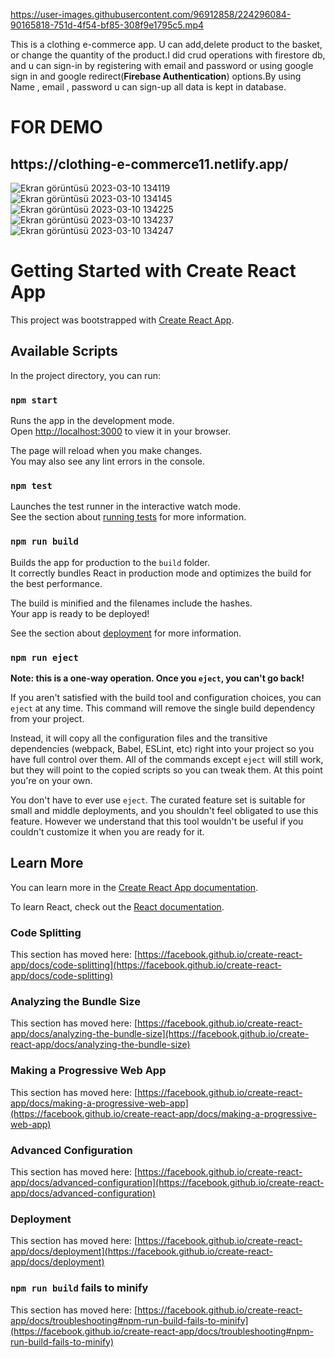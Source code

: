 https://user-images.githubusercontent.com/96912858/224296084-90165818-751d-4f54-bf85-308f9e1795c5.mp4

This is a clothing e-commerce app. U can add,delete product to the basket, or change the quantity of the product.I did crud operations with firestore db, and u can sign-in by registering with email and password or using google sign in and google redirect(**Firebase Authentication**) options.By using Name , email , password u can sign-up all data is kept in database.



<h1>FOR DEMO</h1>
<h2>https://clothing-e-commerce11.netlify.app/</h2>

![Ekran görüntüsü 2023-03-10 134119](https://user-images.githubusercontent.com/96912858/224296665-f6d295e9-4712-41e3-9b4b-ca6106c82685.png)
![Ekran görüntüsü 2023-03-10 134145](https://user-images.githubusercontent.com/96912858/224296672-c0d4aff0-1376-45ac-8631-3e3c291f5fc1.png)
![Ekran görüntüsü 2023-03-10 134225](https://user-images.githubusercontent.com/96912858/224296681-41b0e2f7-0478-4b07-997c-8d761c432d6e.png)
![Ekran görüntüsü 2023-03-10 134237](https://user-images.githubusercontent.com/96912858/224297027-f86ded24-5d88-49ed-9704-4fcc589edc7d.png)
![Ekran görüntüsü 2023-03-10 134247](https://user-images.githubusercontent.com/96912858/224296689-0b3fdcd9-40fc-4514-9e2b-7b8de480d520.png)








# Getting Started with Create React App

This project was bootstrapped with [Create React App](https://github.com/facebook/create-react-app).

## Available Scripts

In the project directory, you can run:

### `npm start`

Runs the app in the development mode.\
Open [http://localhost:3000](http://localhost:3000) to view it in your browser.

The page will reload when you make changes.\
You may also see any lint errors in the console.

### `npm test`

Launches the test runner in the interactive watch mode.\
See the section about [running tests](https://facebook.github.io/create-react-app/docs/running-tests) for more information.

### `npm run build`

Builds the app for production to the `build` folder.\
It correctly bundles React in production mode and optimizes the build for the best performance.

The build is minified and the filenames include the hashes.\
Your app is ready to be deployed!

See the section about [deployment](https://facebook.github.io/create-react-app/docs/deployment) for more information.

### `npm run eject`

**Note: this is a one-way operation. Once you `eject`, you can't go back!**

If you aren't satisfied with the build tool and configuration choices, you can `eject` at any time. This command will remove the single build dependency from your project.

Instead, it will copy all the configuration files and the transitive dependencies (webpack, Babel, ESLint, etc) right into your project so you have full control over them. All of the commands except `eject` will still work, but they will point to the copied scripts so you can tweak them. At this point you're on your own.

You don't have to ever use `eject`. The curated feature set is suitable for small and middle deployments, and you shouldn't feel obligated to use this feature. However we understand that this tool wouldn't be useful if you couldn't customize it when you are ready for it.

## Learn More

You can learn more in the [Create React App documentation](https://facebook.github.io/create-react-app/docs/getting-started).

To learn React, check out the [React documentation](https://reactjs.org/).

### Code Splitting

This section has moved here: [https://facebook.github.io/create-react-app/docs/code-splitting](https://facebook.github.io/create-react-app/docs/code-splitting)

### Analyzing the Bundle Size

This section has moved here: [https://facebook.github.io/create-react-app/docs/analyzing-the-bundle-size](https://facebook.github.io/create-react-app/docs/analyzing-the-bundle-size)

### Making a Progressive Web App

This section has moved here: [https://facebook.github.io/create-react-app/docs/making-a-progressive-web-app](https://facebook.github.io/create-react-app/docs/making-a-progressive-web-app)

### Advanced Configuration

This section has moved here: [https://facebook.github.io/create-react-app/docs/advanced-configuration](https://facebook.github.io/create-react-app/docs/advanced-configuration)

### Deployment

This section has moved here: [https://facebook.github.io/create-react-app/docs/deployment](https://facebook.github.io/create-react-app/docs/deployment)

### `npm run build` fails to minify

This section has moved here: [https://facebook.github.io/create-react-app/docs/troubleshooting#npm-run-build-fails-to-minify](https://facebook.github.io/create-react-app/docs/troubleshooting#npm-run-build-fails-to-minify)
